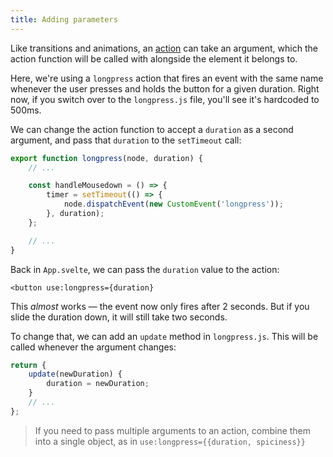```yaml
---
title: Adding parameters
---
```


Like transitions and animations, an [action]($docs#template-syntax-element-directives-use-action) can take an argument, which the action function will be called with alongside the element it belongs to.

Here, we're using a `longpress` action that fires an event with the same name whenever the user presses and holds the button for a given duration. Right now, if you switch over to the `longpress.js` file, you'll see it's hardcoded to 500ms.

We can change the action function to accept a `duration` as a second argument, and pass that `duration` to the `setTimeout` call:

```js
export function longpress(node, duration) {
	// ...

	const handleMousedown = () => {
		timer = setTimeout(() => {
			node.dispatchEvent(new CustomEvent('longpress'));
		}, duration);
	};

	// ...
}
```

Back in `App.svelte`, we can pass the `duration` value to the action:

```svelte
<button use:longpress={duration}
```

This _almost_ works — the event now only fires after 2 seconds. But if you slide the duration down, it will still take two seconds.

To change that, we can add an `update` method in `longpress.js`. This will be called whenever the argument changes:

```js
return {
	update(newDuration) {
		duration = newDuration;
	}
	// ...
};
```

> If you need to pass multiple arguments to an action, combine them into a single object, as in `use:longpress={{duration, spiciness}}`
